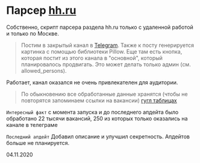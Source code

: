 # Парсер [hh.ru](https://hh.ru)
Собственно, скрипт парсера раздела hh.ru только с удаленной работой и только по Москве.
> Постим в закрытый канал в [Telegram](https://t.me/joinchat/AAAAAFem3Yvs5-yuaF8W3Q).
> Также к посту генерируется картинка с помощью библиотеки Pillow.
> Еще там есть кнопка, которая постит из этого канала в "основной", который планировалось продвигать. 
> Это может делать только админ (cм. allowed_persons).

Работает, канал оказался не очень привлекателен для аудитории.

> По обыкновению все обработанные данные хранятся (чтобы не повторятся запоминаем ссылки на вакансии) [гугл таблицах](https://docs.google.com/spreadsheets/d/1Jm9rQUILL2Akk9yHWiEMaWlYRVTdwDWnJB67kormYL0/edit?usp=sharing)

`Интересный факт` с момента запуска и до последнего апдейта было обработано 22 тысячи вакансий, 
250 из которых только оказались на канале в телеграме

`Последний апдейт` Добавил описание и улучшил секретность. Апдейтов больше не планируется.

04.11.2020

